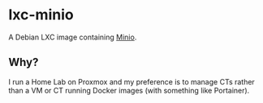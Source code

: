 # lxc-minio

A Debian LXC image containing [Minio](https://min.io/).

## Why?

I run a Home Lab on Proxmox and my preference is to manage CTs rather than a VM or CT running Docker images (with something like Portainer).